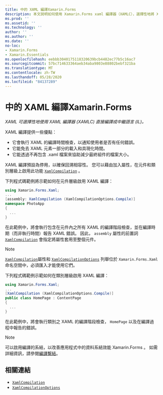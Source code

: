 ```yaml
---
title: 中的 XAML 編譯Xamarin.Forms
description: 本文說明如何使用 Xamarin.Forms xaml 編譯器（XAMLC），選擇性地將 XAML 直接編譯成中繼語言（IL）。
ms.prod: ''
ms.assetid: ''
ms.technology: ''
author: ''
ms.author: ''
ms.date: ''
no-loc:
- Xamarin.Forms
- Xamarin.Essentials
ms.openlocfilehash: eebbb3040175118320639bcb4482ec77b5c16ac7
ms.sourcegitcommit: 57bc714633364aeb34aba9803e88802bebf321ba
ms.translationtype: MT
ms.contentlocale: zh-TW
ms.lasthandoff: 05/28/2020
ms.locfileid: "84137289"
---
```

# <a name="xaml-compilation-in-xamarinforms"></a>中的 XAML 編譯Xamarin.Forms

_XAML 可選擇性地使用 XAML 編譯器 (XAMLC) 直接編譯成中繼語言 (IL)。_

XAML 編譯提供一些優點：

- 它會執行 XAML 的編譯時間檢查，以通知使用者是否有任何錯誤。
- 它能免去 XAML 元素一部分的載入和具現化時間。
- 它能透過不再包含 .xaml 檔案來協助減少最終組件的檔案大小。

XAML 編譯預設為停用，以確保回溯相容性。 您可以藉由加入屬性，在元件和類別層級上啟用此功能 [`XamlCompilation`](xref:Xamarin.Forms.Xaml.XamlCompilationAttribute) 。

下列程式碼範例將示範如何在元件層級啟用 XAML 編譯：

```csharp
using Xamarin.Forms.Xaml;
...
[assembly: XamlCompilation (XamlCompilationOptions.Compile)]
namespace PhotoApp
{
  ...
}
```

在此範例中，將會執行包含在元件內之所有 XAML 的編譯階段檢查，並在編譯時期（而非執行時間）報告 XAML 錯誤。 因此， `assembly` 屬性的前置詞 [`XamlCompilation`](xref:Xamarin.Forms.Xaml.XamlCompilationAttribute) 會指定將屬性套用至整個元件。

> [!NOTE]
> [`XamlCompilation`](xref:Xamarin.Forms.Xaml.XamlCompilationAttribute)屬性和 [`XamlCompilationOptions`](xref:Xamarin.Forms.Xaml.XamlCompilationOptions) 列舉位於 `Xamarin.Forms.Xaml` 命名空間中，必須匯入才能使用它們。

下列程式碼範例示範如何在類別層級啟用 XAML 編譯：

```csharp
using Xamarin.Forms.Xaml;
...
[XamlCompilation (XamlCompilationOptions.Compile)]
public class HomePage : ContentPage
{
  ...
}
```

在此範例中，將會執行類別之 XAML 的編譯階段檢查， `HomePage` 以及在編譯過程中報告的錯誤。

> [!NOTE]
> 可以啟用編譯的系結，以改善應用程式中的資料系結效能 Xamarin.Forms 。 如需詳細資訊，請參閱[編譯繫結](~/xamarin-forms/app-fundamentals/data-binding/compiled-bindings.md)。

## <a name="related-links"></a>相關連結

- [`XamlCompilation`](xref:Xamarin.Forms.Xaml.XamlCompilationAttribute)
- [`XamlCompilationOptions`](xref:Xamarin.Forms.Xaml.XamlCompilationOptions)
